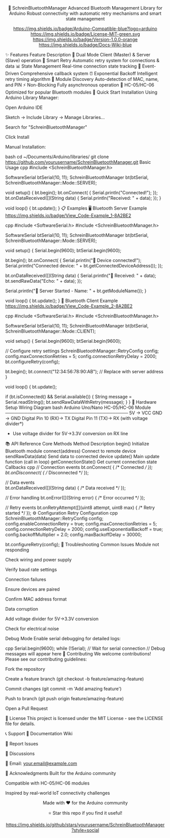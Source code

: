 <div align="center">
🔵 SchreinBluetoothManager
Advanced Bluetooth Management Library for Arduino
Robust connectivity with automatic retry mechanisms and smart state management

https://img.shields.io/badge/Arduino-Compatible-blue?logo=arduino
https://img.shields.io/badge/License-MIT-green.svg
https://img.shields.io/badge/Version-1.0.0-orange
https://img.shields.io/badge/Docs-Wiki-blue

</div>
✨ Features
Feature	Description
🤖 Dual Mode	Client (Master) & Server (Slave) operation
🔄 Smart Retry	Automatic retry system for connections & data
📊 State Management	Real-time connection state tracking
🎯 Event-Driven	Comprehensive callback system
⏰ Exponential Backoff	Intelligent retry timing algorithm
📱 Module Discovery	Auto-detection of MAC, name, and PIN
⚡ Non-Blocking	Fully asynchronous operation
🔧 HC-05/HC-06	Optimized for popular Bluetooth modules
🚀 Quick Start
Installation
Using Arduino Library Manager:

Open Arduino IDE

Sketch → Include Library → Manage Libraries...

Search for "SchreinBluetoothManager"

Click Install

Manual Installation:

bash
cd ~/Documents/Arduino/libraries/
git clone https://github.com/yourusername/SchreinBluetoothManager.git
Basic Usage
cpp
#include <SchreinBluetoothManager.h>

SoftwareSerial btSerial(10, 11);
SchreinBluetoothManager bt(btSerial, SchreinBluetoothManager::Mode::SERVER);

void setup() {
  bt.begin();
  bt.onConnect([]() { Serial.println("Connected!"); });
  bt.onDataReceived([](String data) { Serial.println("Received: " + data); });
}

void loop() {
  bt.update();
}
📋 Examples
🖥️ Bluetooth Server Example
https://img.shields.io/badge/View_Code-Example_1-8A2BE2

cpp
#include <SoftwareSerial.h>
#include <SchreinBluetoothManager.h>

SoftwareSerial btSerial(10, 11);
SchreinBluetoothManager bt(btSerial, SchreinBluetoothManager::Mode::SERVER);

void setup() {
  Serial.begin(9600);
  btSerial.begin(9600);
  
  bt.begin();
  bt.onConnect([]() {
    Serial.println("📱 Device connected!");
    Serial.println("Connected device: " + bt.getConnectedDeviceAddress());
  });
  
  bt.onDataReceived([](String data) {
    Serial.println("📨 Received: " + data);
    bt.sendRawData("Echo: " + data);
  });
  
  Serial.println("🔵 Server Started - Name: " + bt.getModuleName());
}

void loop() {
  bt.update();
}
📱 Bluetooth Client Example
https://img.shields.io/badge/View_Code-Example_2-8A2BE2

cpp
#include <SoftwareSerial.h>
#include <SchreinBluetoothManager.h>

SoftwareSerial btSerial(10, 11);
SchreinBluetoothManager bt(btSerial, SchreinBluetoothManager::Mode::CLIENT);

void setup() {
  Serial.begin(9600);
  btSerial.begin(9600);
  
  // Configure retry settings
  SchreinBluetoothManager::RetryConfig config;
  config.maxConnectionRetries = 5;
  config.connectionRetryDelay = 2000;
  bt.configureRetry(config);
  
  bt.begin();
  bt.connect("12:34:56:78:90:AB"); // Replace with server address
}

void loop() {
  bt.update();
  
  if (bt.isConnected() && Serial.available()) {
    String message = Serial.readString();
    bt.sendRawDataWithRetry(message);
  }
}
🔌 Hardware Setup
Wiring Diagram
bash
Arduino Uno/Nano    HC-05/HC-06 Module
───────────────────────────────────────
5V                 → VCC
GND                → GND
Digital Pin 10 (RX)→ TX
Digital Pin 11 (TX)→ RX (with voltage divider*)
* Use voltage divider for 5V→3.3V conversion on RX line

📚 API Reference
Core Methods
Method	Description
begin()	Initialize Bluetooth module
connect(address)	Connect to remote device
sendRawData(data)	Send data to connected device
update()	Main update function (call in loop)
getConnectionState()	Get current connection state
Callbacks
cpp
// Connection events
bt.onConnect([]() { /* Connected */ });
bt.onDisconnect([]() { /* Disconnected */ });

// Data events  
bt.onDataReceived([](String data) { /* Data received */ });

// Error handling
bt.onError([](String error) { /* Error occurred */ });

// Retry events
bt.onRetryAttempt([](uint8 attempt, uint8 max) { /* Retry started */ });
⚙️ Configuration
Retry Configuration
cpp
SchreinBluetoothManager::RetryConfig config;
config.enableConnectionRetry = true;
config.maxConnectionRetries = 5;
config.connectionRetryDelay = 2000;
config.useExponentialBackoff = true;
config.backoffMultiplier = 2.0;
config.maxBackoffDelay = 30000;

bt.configureRetry(config);
🐛 Troubleshooting
Common Issues
Module not responding

Check wiring and power supply

Verify baud rate settings

Connection failures

Ensure devices are paired

Confirm MAC address format

Data corruption

Add voltage divider for 5V→3.3V conversion

Check for electrical noise

Debug Mode
Enable serial debugging for detailed logs:

cpp
Serial.begin(9600);
while (!Serial); // Wait for serial connection
// Debug messages will appear here
🤝 Contributing
We welcome contributions! Please see our contributing guidelines:

Fork the repository

Create a feature branch (git checkout -b feature/amazing-feature)

Commit changes (git commit -m 'Add amazing feature')

Push to branch (git push origin feature/amazing-feature)

Open a Pull Request

📜 License
This project is licensed under the MIT License - see the LICENSE file for details.

📞 Support
📖 Documentation Wiki

🐛 Report Issues

💬 Discussions

📧 Email: your.email@example.com

🙏 Acknowledgments
Built for the Arduino community

Compatible with HC-05/HC-06 modules

Inspired by real-world IoT connectivity challenges

<div align="center">
Made with ❤️ for the Arduino community

⭐ Star this repo if you find it useful!

https://img.shields.io/github/stars/yourusername/SchreinBluetoothManager?style=social

</div>
